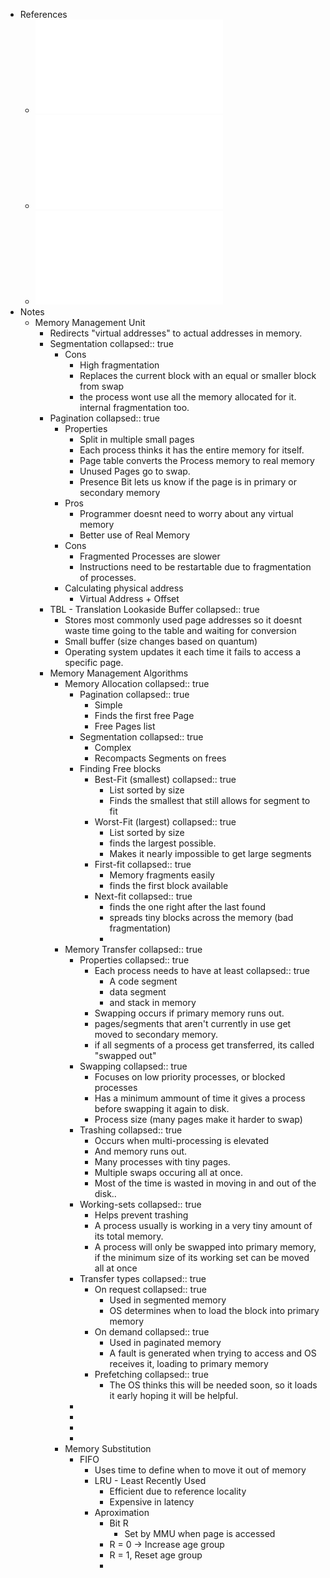 - References
	- ![18 - MV2 - Funcioamento enderecamento virtual.pdf](../assets/18_-_MV2_-_Funcioamento_enderecamento_virtual_1737552094522_0.pdf)
	- ![19 - MV3 - Eficiencia no enderecamento virtual.pdf](../assets/19_-_MV3_-_Eficiencia_no_enderecamento_virtual_1737552097124_0.pdf)
	- ![20 - MV4 - Algoritmos 2024-25.pdf](../assets/20_-_MV4_-_Algoritmos_2024-25_1737552099487_0.pdf)
- Notes
	- Memory Management Unit
		- Redirects "virtual addresses" to actual addresses in memory.
		- Segmentation
		  collapsed:: true
			- Cons
				- High fragmentation
				- Replaces the current block with an equal or smaller block from swap
				- the process wont use all the memory allocated for it. internal fragmentation too.
		- Pagination
		  collapsed:: true
			- Properties
				- Split in multiple small pages
				- Each process thinks it has the entire memory for itself.
				- Page table converts the Process memory to real memory
				- Unused Pages go to swap.
				- Presence Bit lets us know if the page is in primary or secondary memory
			- Pros
				- Programmer doesnt need to worry about any virtual memory
				- Better use of Real Memory
			- Cons
				- Fragmented Processes are slower
				- Instructions need to be restartable due to fragmentation of processes.
			- Calculating physical address
				- Virtual Address + Offset
		- TBL - Translation Lookaside Buffer
		  collapsed:: true
			- Stores most commonly used page addresses so it doesnt waste time going to the table and waiting for conversion
			- Small buffer (size changes based on quantum)
			- Operating system updates it each time it fails to access a specific page.
		- Memory Management Algorithms
			- Memory Allocation
			  collapsed:: true
				- Pagination
				  collapsed:: true
					- Simple
					- Finds the first free Page
					- Free Pages list
				- Segmentation
				  collapsed:: true
					- Complex
					- Recompacts Segments on frees
				- Finding Free blocks
					- Best-Fit (smallest)
					  collapsed:: true
						- List sorted by size
						- Finds the smallest that still allows for segment to fit
					- Worst-Fit (largest)
					  collapsed:: true
						- List sorted by size
						- finds the largest possible.
						- Makes it nearly impossible to get large segments
					- First-fit
					  collapsed:: true
						- Memory fragments easily
						- finds the first block available
					- Next-fit
					  collapsed:: true
						- finds the one right after the last found
						- spreads tiny blocks across the memory (bad fragmentation)
						-
			- Memory Transfer
			  collapsed:: true
				- Properties
				  collapsed:: true
					- Each process needs to have at least
					  collapsed:: true
						- A code segment
						- data segment
						- and stack in memory
					- Swapping occurs if primary memory runs out.
					- pages/segments that aren't currently in use get moved to secondary memory.
					- if all segments of a process get transferred, its called "swapped out"
				- Swapping
				  collapsed:: true
					- Focuses on low priority processes, or blocked processes
					- Has a minimum ammount of time it gives a process before swapping it again to disk.
					- Process size (many pages make it harder to swap)
				- Trashing
				  collapsed:: true
					- Occurs when multi-processing is elevated
					- And memory runs out.
					- Many processes with tiny pages.
					- Multiple swaps occuring all at once.
					- Most of the time is wasted in moving in and out of the disk..
				- Working-sets
				  collapsed:: true
					- Helps prevent trashing
					- A process usually is working in a very tiny amount of its total memory.
					- A process will only be swapped into primary memory, if the minimum size of its working set can be moved all at once
				- Transfer types
				  collapsed:: true
					- On request
					  collapsed:: true
						- Used in segmented memory
						- OS determines when to load the block into primary memory
					- On demand
					  collapsed:: true
						- Used in paginated memory
						- A fault is generated when trying to access and OS receives it, loading to primary memory
					- Prefetching
					  collapsed:: true
						- The OS thinks this will be needed soon, so it loads it early hoping it will be helpful.
				-
				-
				-
				-
			- Memory Substitution
				- FIFO
					- Uses time to define when to move it out of memory
					- LRU - Least Recently Used
						- Efficient due to reference locality
						- Expensive in latency
					- Aproximation
						- Bit R
							- Set by MMU when page is accessed
						- R = 0 -> Increase age group
						- R = 1, Reset age group
						-